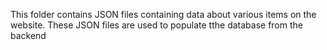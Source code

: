 This folder contains JSON files containing data about various items on the website. These JSON files are used to populate tthe database from the backend